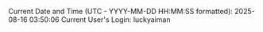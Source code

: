 Current Date and Time (UTC - YYYY-MM-DD HH:MM:SS formatted): 2025-08-16 03:50:06
Current User's Login: luckyaiman
